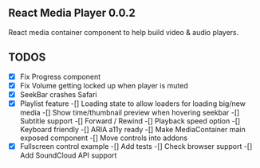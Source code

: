## React Media Player 0.0.2

React media container component to help build video & audio players.

## TODOS

-[x] Fix Progress component
-[x] Fix Volume getting locked up when player is muted
-[x] SeekBar crashes Safari
-[x] Playlist feature
-[] Loading state to allow loaders for loading big/new media
-[] Show time/thumbnail preview when hovering seekbar
-[] Subtitle support
-[] Forward / Rewind
-[] Playback speed option
-[] Keyboard friendly
-[] ARIA a11y ready
-[] Make MediaContainer main exposed component
-[] Move controls into addons
-[x] Fullscreen control example
-[] Add tests
-[] Check browser support
-[] Add SoundCloud API support